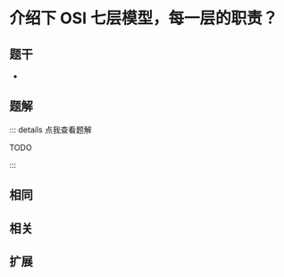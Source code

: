 # 介绍下 OSI 七层模型，每一层的职责？


## 题干

- 



## 题解

::: details 点我查看题解

  TODO

:::



## 相同


## 相关


## 扩展

